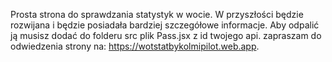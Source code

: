 Prosta strona do sprawdzania statystyk w wocie. W przyszłości będzie rozwijana i będzie posiadała bardziej szczegółowe informacje.
Aby odpalić ją musisz dodać do folderu src plik Pass.jsx z id twojego api. zapraszam do odwiedzenia strony na: https://wotstatbykolmipilot.web.app.